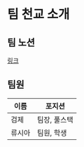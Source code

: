 <!--

**Here are some ideas to get you started:**

🙋‍♀️ A short introduction - what is your organization all about?
🌈 Contribution guidelines - how can the community get involved?
👩‍💻 Useful resources - where can the community find your docs? Is there anything else the community should know?
🍿 Fun facts - what does your team eat for breakfast?
🧙 Remember, you can do mighty things with the power of [Markdown](https://docs.github.com/github/writing-on-github/getting-started-with-writing-and-formatting-on-github/basic-writing-and-formatting-syntax)
-->

# 팀 천교 소개

## 팀 노션
[링크](https://verbena-zircon-339.notion.site/3474baed6f6e4a14b1ef40d7e234da14)

## 팀원

| 이름 | 포지션 |
| ----| ---- |
| 검제 | 팀장, 풀스택 |
| 류시아 | 팀원, 학생 |
